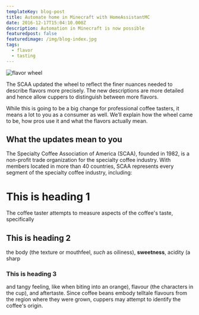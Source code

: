 ```yaml
---
templateKey: blog-post
title: Automate home in Minecraft with HomeAssistantMC
date: 2016-12-17T15:04:10.000Z
description: Automation in Minecraft is now possible
featuredpost: false
featuredimage: /img/blog-index.jpg
tags:
  - flavor
  - tasting
---
```

![flavor wheel](https://api.time.com/wp-content/uploads/2020/09/climate-change-earth-wakanda-03.jpg)

The SCAA updated the wheel to reflect the finer nuances needed to describe flavors more precisely. The new descriptions are more detailed and hence allow cuppers to distinguish between more flavors.

While this is going to be a big change for professional coffee tasters, it means a lot to you as a consumer as well. We’ll explain how the wheel came to be, how pros use it and what the flavors actually mean.

## What the updates mean to you

The Specialty Coffee Association of America (SCAA), founded in 1982, is a non-profit trade organization for the specialty coffee industry. With members located in more than 40 countries, SCAA represents every segment of the specialty coffee industry, including:

# This is heading 1

The coffee taster attempts to measure aspects of the coffee's taste, specifically 

## This is heading 2

the body (the texture or mouthfeel, *such* as oiliness), **sweetness**, acidity (a sharp 

### This is heading 3

and tangy feeling, like when biting into an orange), flavour (the characters in the cup), and aftertaste. Since coffee beans embody telltale flavours from the region where they were grown, cuppers may attempt to identify the coffee's origin.
